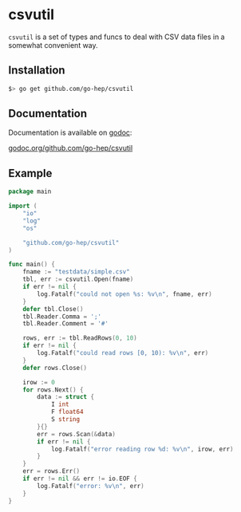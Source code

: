 csvutil
=======

`csvutil` is a set of types and funcs to deal with CSV data files in a somewhat convenient way.

## Installation

```sh
$> go get github.com/go-hep/csvutil
```

## Documentation

Documentation is available on [godoc](https://godoc.org):

[godoc.org/github.com/go-hep/csvutil](https://godoc.org/github.com/go-hep/csvutil)

## Example

```go
package main

import (
	"io"
	"log"
	"os"

	"github.com/go-hep/csvutil"
)

func main() {
	fname := "testdata/simple.csv"
	tbl, err := csvutil.Open(fname)
	if err != nil {
		log.Fatalf("could not open %s: %v\n", fname, err)
	}
	defer tbl.Close()
	tbl.Reader.Comma = ';'
	tbl.Reader.Comment = '#'

	rows, err := tbl.ReadRows(0, 10)
	if err != nil {
		log.Fatalf("could read rows [0, 10): %v\n", err)
	}
	defer rows.Close()

	irow := 0
	for rows.Next() {
		data := struct {
			I int
			F float64
			S string
		}{}
		err = rows.Scan(&data)
		if err != nil {
			log.Fatalf("error reading row %d: %v\n", irow, err)
		}
	}
	err = rows.Err()
	if err != nil && err != io.EOF {
		log.Fatalf("error: %v\n", err)
	}
}
```
